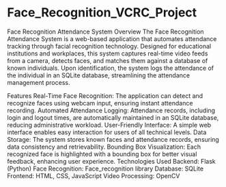 # Face_Recognition_VCRC_Project
Face Recognition Attendance System
Overview
The Face Recognition Attendance System is a web-based application that automates attendance tracking through facial recognition technology. Designed for educational institutions and workplaces, this system captures real-time video feeds from a camera, detects faces, and matches them against a database of known individuals. Upon identification, the system logs the attendance of the individual in an SQLite database, streamlining the attendance management process.

Features
Real-Time Face Recognition: The application can detect and recognize faces using webcam input, ensuring instant attendance recording.
Automated Attendance Logging: Attendance records, including login and logout times, are automatically maintained in an SQLite database, reducing administrative workload.
User-Friendly Interface: A simple web interface enables easy interaction for users of all technical levels.
Data Storage: The system stores known faces and attendance records, ensuring data consistency and retrievability.
Bounding Box Visualization: Each recognized face is highlighted with a bounding box for better visual feedback, enhancing user experience.
Technologies Used
Backend: Flask (Python)
Face Recognition: Face_recognition library
Database: SQLite
Frontend: HTML, CSS, JavaScript
Video Processing: OpenCV
